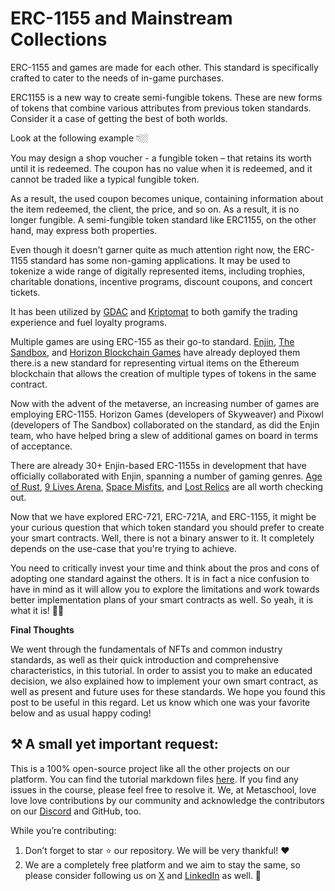 # ERC-1155 and Mainstream Collections

ERC-1155 and games are made for each other. This standard is specifically crafted to cater to the needs of in-game purchases.

ERC1155 is a new way to create semi-fungible tokens. These are new forms of tokens that combine various attributes from previous token standards. Consider it a case of getting the best of both worlds.

Look at the following example 👇🏼

You may design a shop voucher - a fungible token – that retains its worth until it is redeemed. The coupon has no value when it is redeemed, and it cannot be traded like a typical fungible token.

As a result, the used coupon becomes unique, containing information about the item redeemed, the client, the price, and so on. As a result, it is no longer fungible. A semi-fungible token standard like ERC1155, on the other hand, may express both properties.

Even though it doesn't garner quite as much attention right now, the ERC-1155 standard has some non-gaming applications. It may be used to tokenize a wide range of digitally represented items, including trophies, charitable donations, incentive programs, discount coupons, and concert tickets.

It has been utilized by [GDAC](https://www.gdac.com/) and [Kriptomat](https://kriptomat.io/) to both gamify the trading experience and fuel loyalty programs.

Multiple games are using ERC-155 as their go-to standard. [Enjin](https://enjin.io/), [The Sandbox](https://www.sandbox.game/en/), and [Horizon Blockchain Games](https://horizon.io/) have already deployed them there.is a new standard for representing virtual items on the Ethereum blockchain that allows the creation of multiple types of tokens in the same contract.

Now with the advent of the metaverse, an increasing number of games are employing ERC-1155. Horizon Games (developers of Skyweaver) and Pixowl (developers of The Sandbox) collaborated on the standard, as did the Enjin team, who have helped bring a slew of additional games on board in terms of acceptance.

There are already 30+ Enjin-based ERC-1155s in development that have officially collaborated with Enjin, spanning a number of gaming genres. [Age of Rust](https://www.ageofrustgame.com/), [9 Lives Arena](https://www.9livesarena.com/), [Space Misfits](https://spacemisfits.com/), and [Lost Relics](https://lostrelics.io/) are all worth checking out.

Now that we have explored ERC-721, ERC-721A, and ERC-1155, it might be your curious question that which token standard you should prefer to create your smart contracts. Well, there is not a binary answer to it. It completely depends on the use-case that you're trying to achieve.

You need to critically invest your time and think about the pros and cons of adopting one standard against the others. It is in fact a nice confusion to have in mind as it will allow you to explore the limitations and work towards better implementation plans of your smart contracts as well. So yeah, it is what it is! 🤷‍♂️

**Final Thoughts**

We went through the fundamentals of NFTs and common industry standards, as well as their quick introduction and comprehensive characteristics, in this tutorial. In order to assist you to make an educated decision, we also explained how to implement your own smart contract, as well as present and future uses for these standards. We hope you found this post to be useful in this regard. Let us know which one was your favorite below and as usual happy coding!

## ⚒️ A small yet important request:

This is a 100% open-source project like all the other projects on our platform. You can find the tutorial markdown files [here](https://github.com/0xmetaschool/Learning-Projects/tree/main/Creating%20NFTs%20using%20different%20token%20standards). If you find any issues in the course, please feel free to resolve it. We, at Metaschool, love love love contributions by our community and acknowledge the contributors on our [Discord](https://discord.com/invite/vbVMUwXWgc) and GitHub, too.

While you’re contributing:

1. Don’t forget to star ⭐️ our repository. We will be very thankful! ❤️
2. We are a completely free platform and we aim to stay the same, so please consider following us on [X](https://bit.ly/token-stnd-twitter) and [LinkedIn](https://bit.ly/token-stnd-linkedin) as well. 🫶

